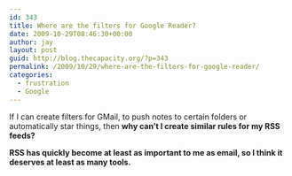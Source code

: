 ```yaml
---
id: 343
title: Where are the filters for Google Reader?
date: 2009-10-29T08:46:30+00:00
author: jay
layout: post
guid: http://blog.thecapacity.org/?p=343
permalink: /2009/10/29/where-are-the-filters-for-google-reader/
categories:
  - frustration
  - Google
---
```

If I can create filters for GMail, to push notes to certain folders or automatically star things, then **why can’t I create similar rules for my RSS feeds?**

**RSS has quickly become at least as important to me as email, so I think it deserves at least as many tools.**

